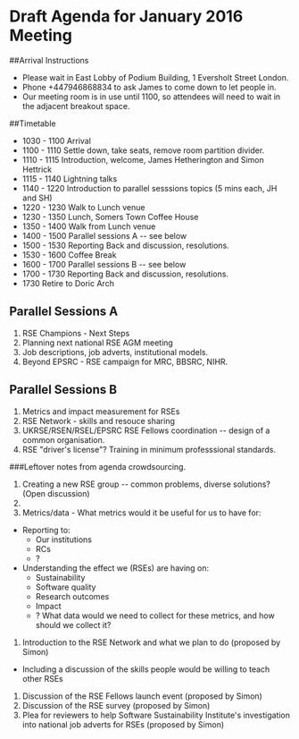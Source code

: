 Draft Agenda for January 2016 Meeting
=====================================

##Arrival Instructions

* Please wait in East Lobby of Podium Building, 1 Eversholt Street London.
* Phone +447946868834 to ask James to come down to let people in. 
* Our meeting room is in use until 1100, so attendees will need to wait in the adjacent breakout space.

##Timetable

* 1030 - 1100 Arrival 
* 1100 - 1110 Settle down, take seats, remove room partition divider.
* 1110 - 1115 Introduction, welcome, James Hetherington and Simon Hettrick
* 1115 - 1140 Lightning talks
* 1140 - 1220 Introduction to parallel sesssions topics (5 mins each, JH and SH)
* 1220 - 1230 Walk to Lunch venue
* 1230 - 1350 Lunch, Somers Town Coffee House
* 1350 - 1400 Walk from Lunch venue
* 1400 - 1500 Parallel sessions A -- see below
* 1500 - 1530 Reporting Back and discussion, resolutions.
* 1530 - 1600 Coffee Break
* 1600 - 1700 Parallel sessions B -- see below
* 1700 - 1730 Reporting Back and discussion, resolutions.
* 1730 Retire to Doric Arch

## Parallel Sessions A

1. RSE Champions - Next Steps
2. Planning next national RSE AGM meeting
3. Job descriptions, job adverts, institutional models.
4. Beyond EPSRC - RSE campaign for MRC, BBSRC, NIHR.

## Parallel Sessions B

1. Metrics and impact measurement for RSEs
2. RSE Network - skills and resouce sharing
3. UKRSE/RSEN/RSEL/EPSRC RSE Fellows coordination -- design of a common organisation.
4. RSE "driver's license"? Training in minimum professsional standards.

###Leftover notes from agenda crowdsourcing.


1. Creating a new RSE group -- common problems, diverse solutions? (Open discussion)
1. 
1. Metrics/data - What metrics would it be useful for us to have for:
  * Reporting to:
    * Our institutions
    * RCs
    * ?
  * Understanding the effect we (RSEs) are having on:
    * Sustainability
    * Software quality
    * Research outcomes
    * Impact
    * ?
  What data would we need to collect for these metrics, and how should we collect it?
1. Introduction to the RSE Network and what we plan to do (proposed by Simon)
 * Including a discussion of the skills people would be willing to teach other RSEs
1. Discussion of the RSE Fellows launch event (proposed by Simon)
1. Discussion of the RSE survey (proposed by Simon)
1. Plea for reviewers to help Software Sustainability Institute's investigation into national job adverts for RSEs (proposed by Simon)
